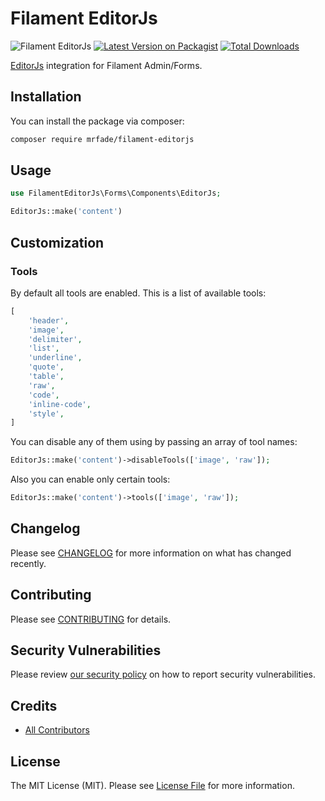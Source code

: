 # Filament EditorJs

![Filament EditorJs](art/banner.png)
[![Latest Version on Packagist](https://img.shields.io/packagist/v/mrfade/filament-editorjs.svg?style=flat-square)](https://packagist.org/packages/mrfade/filament-editorjs)
[![Total Downloads](https://img.shields.io/packagist/dt/mrfade/filament-editorjs.svg?style=flat-square)](https://packagist.org/packages/mrfade/filament-editorjs)

[EditorJs](https://editorjs.io/) integration for Filament Admin/Forms.

## Installation

You can install the package via composer:

```bash
composer require mrfade/filament-editorjs
```

## Usage

```php
use FilamentEditorJs\Forms\Components\EditorJs;

EditorJs::make('content')

```

## Customization

### Tools

By default all tools are enabled. This is a list of available tools:

```php
[
    'header',
    'image',
    'delimiter',
    'list',
    'underline',
    'quote',
    'table',
    'raw',
    'code',
    'inline-code',
    'style',
]
```

You can disable any of them using by passing an array of tool names:

```php
EditorJs::make('content')->disableTools(['image', 'raw']);
```

Also you can enable only certain tools:

```php
EditorJs::make('content')->tools(['image', 'raw']);
```

## Changelog

Please see [CHANGELOG](CHANGELOG.md) for more information on what has changed recently.

## Contributing

Please see [CONTRIBUTING](https://github.com/spatie/.github/blob/main/CONTRIBUTING.md) for details.

## Security Vulnerabilities

Please review [our security policy](../../security/policy) on how to report security vulnerabilities.

## Credits

- [All Contributors](../../contributors)

## License

The MIT License (MIT). Please see [License File](LICENSE.md) for more information.
